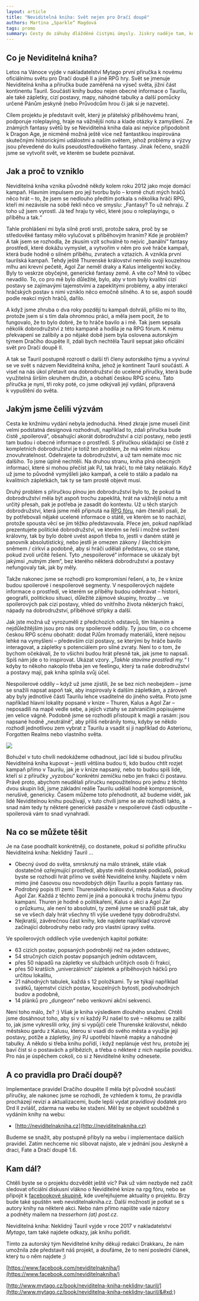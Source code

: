 ```yaml
---
layout: article
title: "Neviditelná kniha: Svět nejen pro Dračí doupě"
authors: Martina „Sparkle“ Magdová
tags: promo
summary: Cesty do záhuby dlážděné čistými úmysly. Jiskry naděje tam, kde byste je nejméně čekali. Protivníci, kteří jsou vám podobnější, než byste byli rádi. Obtížná rozhodnutí. Morální dilemata. Intriky a emoce. Tragédie a triumfy.		 Vítejte v Taurilu.
---
```


## Co je Neviditelná kniha?

Letos na Vánoce vyjde v nakladatelství Mytago první příručka k novému oficiálnímu světu pro Dračí doupě II a jiné RPG hry. Svět se jmenuje Neviditelná kniha a příručka bude zaměřená na výseč světa, jižní část kontinentu Tauril. Součástí knihy budou nejen obecné informace o Taurilu, ale také zápletky, cizí postavy, mapy, náhodné tabulky a další pomůcky určené Pánům jeskyně (nebo Průvodcům hrou či jak si je nazvete).

Cílem projektu je představit svět, který je přátelský příběhovému hraní, podporuje roleplaying, hraje na vážnější notu a klade otázky k zamyšlení. Ze známých fantasy světů by se Neviditelná kniha dala asi nejvíce připodobnit k Dragon Age, je nicméně možná ještě více než fantastikou inspirována skutečnými historickými událostmi a naším světem, jehož problémy a výzvy jsou převedené do kulis pseudostředověkého fantasy. Jinak řečeno, snažili jsme se vytvořit svět, ve kterém se budete poznávat.

## Jak a proč to vzniklo

Neviditelná kniha vznika původně někdy kolem roku 2012 jako moje domácí kampaň. Hlavním impulsem pro její tvorbu bylo – kromě chuti mých hráčů něco hrát – to, že jsem se nedlouho předtím potkala s několika hráči RPG, kteří mi nezávisle na sobě řekli něco ve smyslu: „Fantasy? To už nehraju. Z toho už jsem vyrostl. Já teď hraju ty věci, které jsou o roleplayingu, o příběhu a tak.“

Tahle prohlášení mi byla silně proti srsti, protože sakra, proč by se středověké fantasy mělo vylučovat s příběhovým hraním? Kde je problém? A tak jsem se rozhodla, že zkusím vzít schválně to nejvíc „banální“ fantasy prostředí, které dokážu vymyslet, a vytvořím v něm pro své hráče kampaň, která bude hodně o silném příběhu, zvratech a vztazích. A vznikla první taurilská kampaň. Tehdy ještě Thurenské království nemělo svoji kouzelnou mlhu ani krevní pečetě, Agol Zar neměl draky a Kalus inteligentní kočky. Byly to veskrze obyčejné, generické fantasy země. A víte co? Mně to vůbec nevadilo. To, co pro mě bylo důležité, bylo, aby v tom byly kvalitní cizí postavy se zajímavými tajemstvími a zapeklitými problémy, a aby interakcí hráčských postav s nimi vzniklo něco emočně silného. A to se, aspoň soudě podle reakcí mých hráčů, dařilo.

A když jsme zhruba o dva roky později tu kampaň dohráli, přišlo mi to líto, protože jsem si s tím dala ohromnou práci, a měla jsem pocit, že to fungovalo, že to bylo dobré, že to hráče bavilo a i mě. Tak jsem sepsala několik dobrodružství z této kampaně a hodila je na RPG fórum. K mému překvapení se zalíbily a po nějaké době jsem byla oslovena autorským týmem Dračího doupěte II, zdali bych nechtěla Tauril sepsat ja­ko oficiální svět pro Dračí doupě II.

A tak se Tauril postupně rozrostl o další tři členy autorského týmu a vyvinul se ve svět s názvem Neviditelná kniha, jehož je kontinent Tauril součástí. A visel na nás úkol přetavit ona dobrodružství do ucelené příručky, která bude využitelná širším okruhem družin, a obohatí českou RPG scénu. Tato příručka je nyní, tři roky poté, co jsme odkývali její vydání, připravená k vypuštění do světa.

## Jakým jsme čelili výzvám

Cesta ke knžnímu vydání nebyla jednoduchá. Hned zkraje jsme museli činit velmi podstatná designová rozhodnutí, například to, zdali příručka bude čistě „spoilerová“, obsahující akorát dobrodružství a cizí postavy, nebo jestli tam budou i obecné informace o prostředí. S příručkou skládající se čistě z kompletních dobrodružství je totiž ten problém, že má velmi nízkou znovuhratelnost. Odehrajete ta dobrodružství, a už tam nemáte moc nic dalšího. To jsme úplně nechtěli. Na druhou stranu, kniha plná obecných informací, které si mohou přečíst jak PJ, tak hráči, to mě taky nelákalo. Když už jsme to původně vymýšleli jako kampaň, a celé to stálo a padalo na kvalitních zápletkách, tak ty se tam prostě objevit musí.

Druhý problém s příručkou plnou jen dobrodružství bylo to, že pokud ta dobrodružství měla být aspoň trochu zapeklitá, hrát na vážnější notu a mít určitý přesah, pak je potřeba je zasadit do kontextu. Už u těch starých dobrodružství, která jsme měli připnutá na [RPG fóru](http://rpgforum.cz/forum/index.php), nám čtenáři psali, že by potřebovali nějaké ucelené informace o státě, ve kterém se to nachází, protože spousta věcí se jim těžko představovala. Přece jen, pokud například prezentujete politické dobrodružství, ve kterém se řeší i možné svržení královny, tak by bylo dobré uvést aspoň třeba to, jestli v daném státě je panovník absolutistický, nebo jestli je omezen zákony / šlechtickým sněmem / církví a podobně, aby si hráči udělali představu, co se stane, pokud zvolí určité řešení. Tyto „nespoilerové“ informace se ukázaly být jakýmsi „nutným zlem“, bez kterého některá dobrodružství a postavy nefungovaly tak, jak by měly.

Takže nakonec jsme se rozhodli pro kompromisní řešení, a to, že v knize budou spoilerové i nespoilerové segmenty. V nespoilerových najdete informace o prostředí, ve kterém se příběhy budou odehrávat – historii, geografii, politickou situaci, důležité zájmové skupiny, hrozby … ve spoilerových pak cizí postavy, vhled do vnitřního života některých frakcí, nápady na dobrodružství, příběhové střípky a další.

Jak jste možná už vyrozuměli z předchozích odstavců, tím hlavním a nejdůležitějším jsou pro nás ony spoilerové oddíly. Ty jsou tím, o co chceme českou RPG scénu obohatit: dodat PJům hromady materiálů, které nejsou lehké na vymyšlení – především cizí postavy, se kterými by hráče bavilo interagovat, a zápletky s potenciálem pro silné zvraty. Není to o tom, že bychom očekávali, že to všichni budou hrát přesně tak, jak jsme to napsali. Spíš nám jde o to inspirovat. Ukázat vzory. _„Takhle stavíme prostředí my.“_ I kdyby to někoho nakoplo třeba jen ve feelingu, který ta naše dobrodružství a postavy mají, pak kniha splnila svůj účel.

Nespoilerové oddíly – když už jsme zjistili, že se bez nich neobejdem – jsme se snažili napsat aspoň tak, aby inspirovaly k dalším zápletkám, a zároveň aby byly jednotlivé části Taurilu lehce vsaditelné do jiného světa. Proto jsme například hlavní lokality popsané v knize – Thuren, Kalus a Agol Zar – neposadili na mapě vedle sebe, a jejich vztahy se zahraničím popisujeme jen velice vágně. Podobně jsme se rozhodli přistoupit k magii a rasám: jsou napsané hodně „neutrálně“, aby příliš nebránily tomu, kdyby se někdo rozhodl jednotlivou zem vybrat z Taurilu a vsadit si ji například do Asterionu, Forgotten Realms nebo vlastního světa.

![](neviditelna-kniha-obal-opt.jpg)

Bohužel v tuto chvíli nedokážeme odhadnout, jací lidé si budou příručku Neviditelná kniha kupovat – jestli většina budou ti, kdo budou chtít rozjet kampaň přímo v Taurilu, jak je v knize napsaný, nebo to budou spíš lidé, kteří si z příručky „vyzobou“ konkrétní zemičku nebo jen frakci či postavu. Právě proto, abychom neudělali příručku nepoužitelnou pro jednu z těchto dvou skupin lidí, jsme základní reálie Taurilu udělali hodně kompromisně, nerušivě, genericky. Časem můžeme toto přehodnotit, až budeme vidět, jak lidé Neviditelnou knihu používají, v tuto chvíli jsme se ale rozhodli takto, a snad nám tedy ty některé generické pasáže v nespoilerové části odpustíte – spoilerová vám to snad vynahradí.

## Na co se můžete těšit

Je na čase poodhalit konkrétněji, co dostanete, pokud si pořídíte příručku Neviditelná kniha: Neklidný Tauril …

- Obecný úvod do světa, smrsknutý na málo stránek, stále však dostatečně ozřejmující prostředí, abyste měli dostatek podkladů, pokud byste se rozhodli hrát přímo ve světě Neviditelné knihy. Najdete v něm mimo jiné časovou osu novodobých dějin Taurilu a popis fantasy ras.
- Podrobný popis tří zemí: Thurenského krá­lovství, města Kalus a divočiny Agol Zar. Každá z těchto zemí je jiná a ponouká k trochu jinému typu kampaní. Thuren je hodně o politikaření, Kalus o akci a Agol Zar o průzkumu, ale není to absolutní, ty země jsme se snažili psát tak, aby se ve všech daly hrát všechny tři výše uvedené typy dobrodružství.
- Nejkratší, závěrečnou část knihy, kde najdete například vzorové začínající dobrodruhy nebo rady pro vlastní úpravy světa.

Ve spoilerových oddílech výše uvedených kapitol potkáte:

- 63 cizích postav, popsaných podrobněji než na jeden odstavec,
- 54 stručných cizích postav popsaných jedním odstavcem,
- přes 50 nápadů na zápletky ve službách určitých osob či frakcí,
- přes 50 kratších „univerzálních“ zápletek a příběhových háčků pro určitou lokalitu,
- 21 náhodných tabulek, každá s 12 položkami. Ty se týkají například svátků, tajemství cizích postav, kouzelných bytostí, podivuhodných budov a podobně,
- 14 plánků pro „dungeon“ nebo venkovní akční sekvenci.

Není toho málo, že? :) Však je kniha výsledkem dlouhého snažení. Chtěli jsme dosáhnout toho, aby si v ní každý PJ našel to své – někomu se zalíbí to, jak jsme vykreslili orky, jiný si vypůjčí celé Thurenské království, někdo městskou gardu z Kalusu, kterou si vsadí do svého města a využije její postavy, potíže a zápletky, jiný PJ upotřebí hlavně mapky a náhodné tabulky. A někdo si třeba knihu pořídí, i když neplánuje vést hru, protože jej baví číst si o postavách a příbězích, a třeba o některé z nich napíše povídku. Pro nás je úspěchem cokoli, co si z Neviditelné knihy odnesete.

## A co pravidla pro Dračí doupě?

Implementace pravidel Dračího doupěte II mě­la být původně součástí příručky, ale nakonec jsme se rozhodli, že vzhledem k tomu, že pravidla procházejí revizí a aktualizacemi, bude lepší vydat pravidlový dodatek pro Drd II zvlášť, zdarma na webu ke stažení. Měl by se objevit souběžně s vydáním knihy na webu:

- [http://neviditelnakniha.cz](http://neviditelnakniha.cz)

Budeme se snažit, aby postupně přibyly na webu i implementace dalších pravidel. Zatím nechceme nic slibovat najisto, ale v jednání jsou Jeskyně a draci, Fate a Dračí doupě 1.6.

## Kam dál?

Chtěli byste se o projektu dozvědět ještě víc? Pak už vám nezbyde než začít sledovat oficiální diskusní vlákno o Neviditelné knize na rpg fóru, nebo se připojit k [facebookové skupině](https://www.facebook.com/neviditelnakniha/), kde uveřejňujeme aktuality o projektu. Brzy bude také spuštěn web neviditelnakniha.cz. Další možností je potkat se s autory knihy na některé akci. Nebo nám přímo napište vaše názory a podněty mailem na _tresserhorn (at) post.cz_.

Neviditelná kniha: Neklidný Tauril vyjde v roce 2017 v nakladatelství _Mytago_, tam také najdete odkazy, jak knihu pořídit.

Tímto za autorský tým Neviditelné knihy děkuji redakci Drakkaru, že nám umožnila zde představit náš projekt, a doufáme, že to není poslední článek, který tu o něm najdete ;)

[https://www.facebook.com/neviditelnakniha/](https://www.facebook.com/neviditelnakniha/)

[http://www.mytago.cz/book/neviditelna-kniha-neklidny-tauril/](http://www.mytago.cz/book/neviditelna-kniha-neklidny-tauril/&#xd;)
